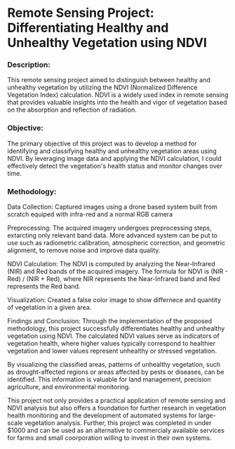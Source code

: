 #  Remote Sensing Project: Differentiating Healthy and Unhealthy Vegetation using NDVI

### Description:
This remote sensing project aimed to distinguish between healthy and unhealthy vegetation by utilizing the NDVI (Normalized Difference Vegetation Index) calculation. NDVI is a widely used index in remote sensing that provides valuable insights into the health and vigor of vegetation based on the absorption and reflection of radiation.

### Objective:
The primary objective of this project was to develop a method for identifying and classifying healthy and unhealthy vegetation areas using NDVI. By leveraging image data and applying the NDVI calculation, I could effectively detect the vegetation's health status and monitor changes over time.

### Methodology:

Data Collection:
Captured images using a drone based system built from scratch equiped with infra-red and a normal RGB camera

Preprocessing: The acquired imagery undergoes preprocessing steps, extarcting only relevant band data. More advanced system can be put to use such as radiometric calibration, atmospheric correction, and geometric alignment, to remove noise and improve data quality.

NDVI Calculation: The NDVI is computed by analyzing the Near-Infrared (NIR) and Red bands of the acquired imagery. The formula for NDVI is (NIR - Red) / (NIR + Red), where NIR represents the Near-Infrared band and Red represents the Red band.

Visualization:
Created a false color image to show differnece and quantity of vegetation in a given area. 

Findings and Conclusion:
Through the implementation of the proposed methodology, this project successfully differentiates healthy and unhealthy vegetation using NDVI. The calculated NDVI values serve as indicators of vegetation health, where higher values typically correspond to healthier vegetation and lower values represent unhealthy or stressed vegetation.

By visualizing the classified areas, patterns of unhealthy vegetation, such as drought-affected regions or areas affected by pests or diseases, can be identified. This information is valuable for land management, precision agriculture, and environmental monitoring.

This project not only provides a practical application of remote sensing and NDVI analysis but also offers a foundation for further research in vegetation health monitoring and the development of automated systems for large-scale vegetation analysis. Further, this project was completed in under $1000 and can be used as an alternative to commercialy available services for farms and small coorporation willing to invest in their own systems.
